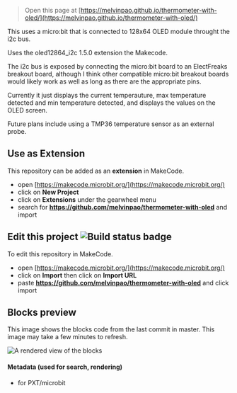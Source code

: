 
> Open this page at [https://melvinpao.github.io/thermometer-with-oled/](https://melvinpao.github.io/thermometer-with-oled/)

This uses a micro:bit that is connected to 128x64 OLED module throught the i2c bus.

Uses the oled12864_i2c 1.5.0 extension the Makecode.

The i2c bus is exposed by connecting the micro:bit board to an ElectFreaks breakout board, although I think other compatible micro:bit breakout boards would likely work as well as long as there are the appropriate pins.

Currently it just displays the current temperauture, max temperature detected and min temperature detected, and displays the values on the OLED screen.

Future plans include using a TMP36 temperature sensor as an external probe.

## Use as Extension

This repository can be added as an **extension** in MakeCode.

* open [https://makecode.microbit.org/](https://makecode.microbit.org/)
* click on **New Project**
* click on **Extensions** under the gearwheel menu
* search for **https://github.com/melvinpao/thermometer-with-oled** and import

## Edit this project ![Build status badge](https://github.com/melvinpao/thermometer-with-oled/workflows/MakeCode/badge.svg)

To edit this repository in MakeCode.

* open [https://makecode.microbit.org/](https://makecode.microbit.org/)
* click on **Import** then click on **Import URL**
* paste **https://github.com/melvinpao/thermometer-with-oled** and click import

## Blocks preview

This image shows the blocks code from the last commit in master.
This image may take a few minutes to refresh.

![A rendered view of the blocks](https://github.com/melvinpao/thermometer-with-oled/raw/master/.github/makecode/blocks.png)

#### Metadata (used for search, rendering)

* for PXT/microbit
<script src="https://makecode.com/gh-pages-embed.js"></script><script>makeCodeRender("{{ site.makecode.home_url }}", "{{ site.github.owner_name }}/{{ site.github.repository_name }}");</script>
